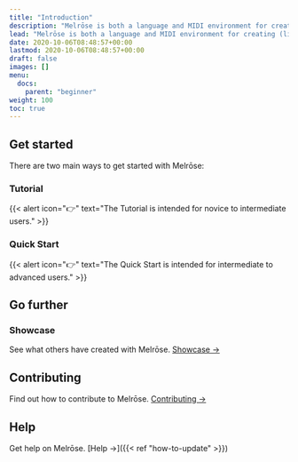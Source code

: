 ```yaml
---
title: "Introduction"
description: "Melrōse is both a language and MIDI environment for creating (live) music."
lead: "Melrōse is both a language and MIDI environment for creating (live) music."
date: 2020-10-06T08:48:57+00:00
lastmod: 2020-10-06T08:48:57+00:00
draft: false
images: []
menu:
  docs:
    parent: "beginner"
weight: 100
toc: true
---
```


## Get started

There are two main ways to get started with Melrōse:

### Tutorial

{{< alert icon="👉" text="The Tutorial is intended for novice to intermediate users." >}}

### Quick Start

{{< alert icon="👉" text="The Quick Start is intended for intermediate to advanced users." >}}
## Go further

### Showcase

See what others have created with Melrōse. [Showcase →](https://youtube.com/)

## Contributing

Find out how to contribute to Melrōse. [Contributing →](https://github.com/emicklei/melrose)

## Help

Get help on Melrōse. [Help →]({{< ref "how-to-update" >}})
